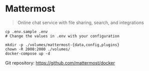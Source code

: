 # Mattermost

> Online chat service with file sharing, search, and integrations

```
cp .env.sample .env
# Change the values in .env with your configuration

mkdir -p ./volumes/mattermost-{data,config,plugins}
chown -R 2000:2000 ./volumes/
docker-compose up -d
```

Git repository: https://github.com/mattermost/docker

